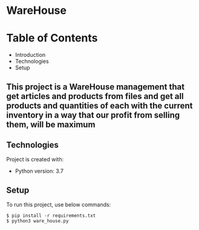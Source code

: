 # WareHouse

# Table of Contents
- Introduction
- Technologies
- Setup

## This project is a WareHouse management that get articles and products from files and get all products and quantities of each with the current inventory in a way that our profit from selling them, will be maximum

## Technologies
Project is created with:
* Python version: 3.7

## Setup
To run this project, use below commands:
```
$ pip install -r requirements.txt
$ python3 ware_house.py
```
